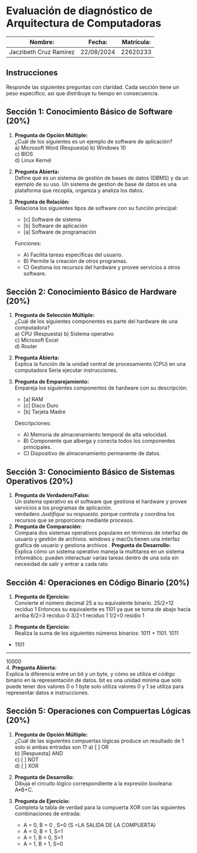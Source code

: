 # Evaluación de diagnóstico de Arquitectura de Computadoras

| Nombre:              | Fecha:         | Matrícula: |
|--------------------- |----------------|------------|
|Jaczibeth Cruz Ramirez|  22/08/2024    |  22620233  |

## Instrucciones

Responde las siguientes preguntas con claridad. Cada sección tiene un peso específico, así que distribuye tu tiempo en consecuencia.

## Sección 1: Conocimiento Básico de Software (20%)

1. **Pregunta de Opción Múltiple:**  
   ¿Cuál de los siguientes es un ejemplo de software de aplicación?  
   a) Microsoft Word  (Respuesta)
   b) Windows 10  
   c) BIOS  
   d) Linux Kernel

2. **Pregunta Abierta:**  
   Define qué es un sistema de gestión de bases de datos (DBMS) y da un ejemplo de su uso.
Un sistema de gestion de base de datos es una plataforma que recopila, organiza y analiza los datos.
3. **Pregunta de Relación:**  
   Relaciona los siguientes tipos de software con su función principal:
   - [c] Software de sistema
   - [b] Software de aplicación
   - [a] Software de programación

   Funciones:
   - A) Facilita tareas específicas del usuario.
   - B) Permite la creación de otros programas.
   - C) Gestiona los recursos del hardware y provee servicios a otros software.

## Sección 2: Conocimiento Básico de Hardware (20%)

1. **Pregunta de Selección Múltiple:**  
   ¿Cuál de los siguientes componentes es parte del hardware de una computadora?  
   a) CPU  (Respuesta)
   b) Sistema operativo  
   c) Microsoft Excel  
   d) Router

2. **Pregunta Abierta:**  
   Explica la función de la unidad central de procesamiento (CPU) en una computadora
   Seria ejecutar instrucciones.
4. **Pregunta de Emparejamiento:**  
   Empareja los siguientes componentes de hardware con su descripción:
   - [a] RAM
   - [c] Disco Duro
   - [b] Tarjeta Madre

   Descripciones:
   - A) Memoria de almacenamiento temporal de alta velocidad.
   - B) Componente que alberga y conecta todos los componentes principales.
   - C) Dispositivo de almacenamiento permanente de datos.

## Sección 3: Conocimiento Básico de Sistemas Operativos (20%)

1. **Pregunta de Verdadero/Falso:**  
   Un sistema operativo es el software que gestiona el hardware y provee servicios a los programas de aplicación.  
verdadero
   *Justifique su respuesta*.
porque controla y coordina los recursos que se proporciona mediante procesos.
3. **Pregunta de Comparación:**  
   Compara dos sistemas operativos populares en términos de interfaz de usuario y gestión de archivos.
windows y macOs:tienen una interfaz grafica de usuario y gestiona archivos 
. **Pregunta de Desarrollo:**  
   Explica cómo un sistema operativo maneja la multitarea en un sistema informático.
pueden interactuar varias tareas dentro de  una sola  sin necesidad de salir y entrar a cada rato

## Sección 4: Operaciones en Código Binario (20%)

1. **Pregunta de Ejercicio:**  
   Convierte el número decimal 25 a su equivalente binario.
25/2=12 reciduo 1          Entonces su equivalente es 1101 ya que se toma de abajo hacia arriba
6/2=3 reciduo 0
3/2=1 reciduo 1
1/2=0 residio 1 
   
3. **Pregunta de Ejercicio:**  
   Realiza la suma de los siguientes números binarios: 1011 + 1101.
  1011     
+ 1101     
---------   
 10000       
4. **Pregunta Abierta:**  
   Explica la diferencia entre un bit y un byte, y cómo se utiliza el código binario en la representación de datos.
bit es una unidad minima que solo puede tener dos valores 0 o 1
byte solo utiliza valores 0 y 1
se utiliza para representar datos e instrucciones.
## Sección 5: Operaciones con Compuertas Lógicas (20%)

1. **Pregunta de Opción Múltiple:**  
   ¿Cuál de las siguientes compuertas lógicas produce un resultado de 1 solo si ambas entradas son 1?
   a) [ ] OR  
   b) [Respuesta] AND  
   c) [ ] NOT  
   d) [ ] XOR

2. **Pregunta de Desarrollo:**  
   Dibuja el circuito lógico correspondiente a la expresión booleana: A•B+C.

3. **Pregunta de Ejercicio:**  
   Completa la tabla de verdad para la compuerta XOR con las siguientes combinaciones de entrada:
   - A = 0, B = 0 , S=0 (S =LA SALIDA DE LA COMPUERTA)
   - A = 0, B = 1, S=1
   - A = 1, B = 0, S=1
   - A = 1, B = 1, S=0
